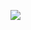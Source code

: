 [<img src="https://img.shields.io/badge/PROJECT-jumo.ml-red?style=for-the-badge"/>](https://www.jumo.ml/)
